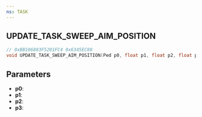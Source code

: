```yaml
---
ns: TASK
---
```

## UPDATE_TASK_SWEEP_AIM_POSITION

```c
// 0xBB106883F5201FC4 0x6345EC80
void UPDATE_TASK_SWEEP_AIM_POSITION(Ped p0, float p1, float p2, float p3);
```


## Parameters
* **p0**: 
* **p1**: 
* **p2**: 
* **p3**: 

